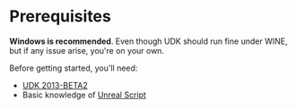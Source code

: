 # Prerequisites

**Windows is recommended**. Even though UDK should run fine under WINE, but if
any issue arise, you're on your own.

Before getting started, you'll need:

- [UDK 2013-BETA2](https://mega.nz/file/I3gFiZqZ#WuOehV5pcQJsxGPLSTRh8SimAJKh8o_nC1JMj0IbHqU)
- Basic knowledge of [Unreal Script](https://docs.unrealengine.com/udk/Three/UnrealScriptHome.html)
